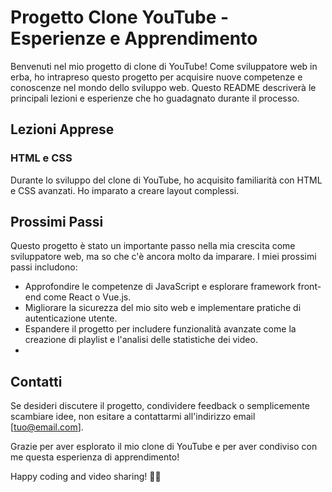 # Progetto Clone YouTube - Esperienze e Apprendimento
Benvenuti nel mio progetto di clone di YouTube! Come sviluppatore web in erba, ho intrapreso questo progetto per acquisire nuove competenze e conoscenze nel mondo dello sviluppo web. Questo README descriverà le principali lezioni e esperienze che ho guadagnato durante il processo.

## Lezioni Apprese

### HTML e CSS

Durante lo sviluppo del clone di YouTube, ho acquisito familiarità con HTML e CSS avanzati. Ho imparato a creare layout complessi.


## Prossimi Passi

Questo progetto è stato un importante passo nella mia crescita come sviluppatore web, ma so che c'è ancora molto da imparare. I miei prossimi passi includono:

- Approfondire le competenze di JavaScript e esplorare framework front-end come React o Vue.js.
- Migliorare la sicurezza del mio sito web e implementare pratiche di autenticazione utente.
- Espandere il progetto per includere funzionalità avanzate come la creazione di playlist e l'analisi delle statistiche dei video.
- 
## Contatti

Se desideri discutere il progetto, condividere feedback o semplicemente scambiare idee, non esitare a contattarmi all'indirizzo email [tuo@email.com].

Grazie per aver esplorato il mio clone di YouTube e per aver condiviso con me questa esperienza di apprendimento!

Happy coding and video sharing! 🚀🎥
